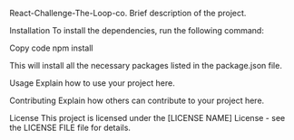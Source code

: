 

React-Challenge-The-Loop-co.
Brief description of the project.

Installation
To install the dependencies, run the following command:

Copy code
npm install

This will install all the necessary packages listed in the package.json file.

Usage
Explain how to use your project here.

Contributing
Explain how others can contribute to your project here.

License
This project is licensed under the [LICENSE NAME] License - see the LICENSE FILE file for details.